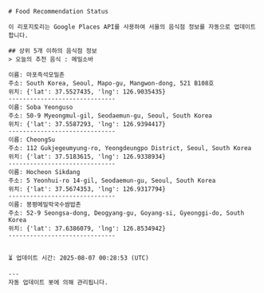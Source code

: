 
    # Food Recommendation Status

    이 리포지토리는 Google Places API를 사용하여 서울의 음식점 정보를 자동으로 업데이트합니다.

    ## 상위 5개 이하의 음식점 정보
    > 오늘의 추천 음식 : 메밀소바

	이름: 마포즉석모밀촌
	주소: South Korea, Seoul, Mapo-gu, Mangwon-dong, 521 B108호
	위치: {'lat': 37.5527435, 'lng': 126.9035435}
	------------------------------
	이름: Soba Yeonguso
	주소: 50-9 Myeongmul-gil, Seodaemun-gu, Seoul, South Korea
	위치: {'lat': 37.5587293, 'lng': 126.9394417}
	------------------------------
	이름: CheongSu
	주소: 112 Gukjegeumyung-ro, Yeongdeungpo District, Seoul, South Korea
	위치: {'lat': 37.5183615, 'lng': 126.9338934}
	------------------------------
	이름: Hocheon Sikdang
	주소: 5 Yeonhui-ro 14-gil, Seodaemun-gu, Seoul, South Korea
	위치: {'lat': 37.5674353, 'lng': 126.9317794}
	------------------------------
	이름: 봉평메밀막국수쌈밥촌
	주소: 52-9 Seongsa-dong, Deogyang-gu, Goyang-si, Gyeonggi-do, South Korea
	위치: {'lat': 37.6386079, 'lng': 126.8534942}
	------------------------------


    ⏳ 업데이트 시간: 2025-08-07 00:28:53 (UTC)

    ---
    자동 업데이트 봇에 의해 관리됩니다.
    